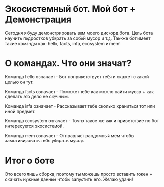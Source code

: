 # Экосистемный бот. Мой бот + Демонстрация

Сегодня я буду демонстрировать вам моего дискорд бота.
Цель бота научить подростков убирать за собой мусор и т.д.
Так-же бот имеет такие команды как:
hello, facts, infa, ecosystem и mem!

# О командах. Что они значат?
Команда hello означает - Бот поприветствует тебя и скажет с какой целью он тут.

Команда facts означает - Поможет тебе как можно найти мусор + как сделать это дело не скучным.

Команда infa означает - Рассказывает тебе сколько храниться тот или иной предмет.

Команда ecosystem означает - Точно такое же как и приветствие но бот интересуется экосистемой.

Команда mem означает - Отправляет рандомный мем чтобы замотивировать тебя убирать мусор.

# Итог о боте

Это всего лишь сборка, поэтому ты можешь просто вставить токен + скачать нужные данные чтобы запустить его. Желаю удачи!

